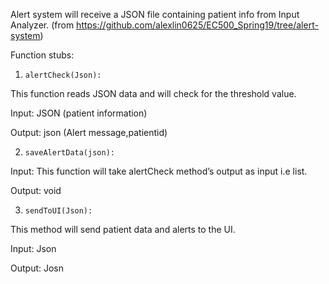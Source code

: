 Alert system will receive a JSON file containing patient info from Input Analyzer.
(from https://github.com/alexlin0625/EC500_Spring19/tree/alert-system)
 

Function stubs:

1.     alertCheck(Json):

This function reads JSON data and will check for the threshold value.

Input: JSON (patient information)

Output: json (Alert message,patientid)

2.     saveAlertData(json):

Input: This function will take alertCheck method’s output as input i.e list.

Output: void

3.     sendToUI(Json):

This method will send patient data and alerts to the UI.

Input: Json

Output: Josn

